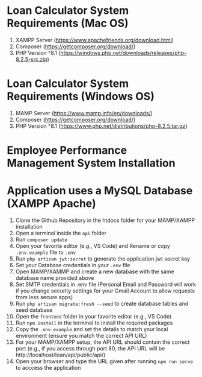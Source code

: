 # Loan Calculator System Requirements (Mac OS)
1. XAMPP Server (https://www.apachefriends.org/download.html)
2. Composer (https://getcomposer.org/download/)
3. PHP Version ^8.1 (https://windows.php.net/downloads/releases/php-8.2.5-src.zip)

# Loan Calculator System Requirements (Windows OS)
1. MAMP Server (https://www.mamp.info/en/downloads/)
2. Composer (https://getcomposer.org/download/)
3. PHP Version ^8.1 (https://www.php.net/distributions/php-8.2.5.tar.gz)

# Employee Performance Management System Installation
# Application uses a MySQL Database (XAMPP Apache)

1. Clone the Github Repository in the htdocs folder for your MAMP/XAMPP installation
2. Open a terminal inside the `api` folder
3. Run `composer update`
4. Open your favorite editor (e.g., VS Code) and Rename or copy `.env.example` file to `.env`
5. Run `php artisan jwt:secret` to generate the application jwt secret key
6. Set your Database credentials in your `.env` file
7. Open MAMP/XAMMP and create a new database with the same database name provided above
8. Set SMTP credentials in .env file (Personal Email and Password will work if you
change security settings for your Gmail Account to allow requests from less secure apps)
9. Run `php artisan migrate:fresh --seed` to create database tables and seed database
10. Open the `frontend` folder in your favorite editor (e.g., VS Code)
11. Run `npm install` in the terminal to install the required packages
11. Copy the `.env.example` and set the details to match your local environment (ensure you match
the correct API URL)
12. For your MAMP/XAMPP setup, the API URL should contain the correct port (e.g., if you access
through port 80, the API URL will be http://localhost/loan/api/public/api/)
13. Open your browser and type the URL given after running `npm run serve` to acccess the application